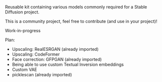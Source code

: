 Reusable kit containing various models commonly required for a Stable Diffusion project.

This is a community project, feel free to contribute (and use in your project)!

Work-in-progress

Plan:
- Upscaling: RealESRGAN (already imported)
- Upscaling: CodeFormer
- Face correction: GFPGAN (already imported)
- Being able to use custom Textual Inversion embeddings
- Custom VAE
- picklescan (already imported)
